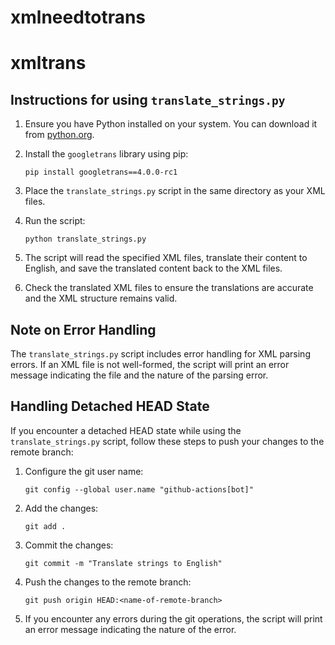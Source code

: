 # xmlneedtotrans

# xmltrans

## Instructions for using `translate_strings.py`

1. Ensure you have Python installed on your system. You can download it from [python.org](https://www.python.org/).

2. Install the `googletrans` library using pip:
   ```
   pip install googletrans==4.0.0-rc1
   ```

3. Place the `translate_strings.py` script in the same directory as your XML files.

4. Run the script:
   ```
   python translate_strings.py
   ```

5. The script will read the specified XML files, translate their content to English, and save the translated content back to the XML files.

6. Check the translated XML files to ensure the translations are accurate and the XML structure remains valid.

## Note on Error Handling

The `translate_strings.py` script includes error handling for XML parsing errors. If an XML file is not well-formed, the script will print an error message indicating the file and the nature of the parsing error.

## Handling Detached HEAD State

If you encounter a detached HEAD state while using the `translate_strings.py` script, follow these steps to push your changes to the remote branch:

1. Configure the git user name:
   ```
   git config --global user.name "github-actions[bot]"
   ```

2. Add the changes:
   ```
   git add .
   ```

3. Commit the changes:
   ```
   git commit -m "Translate strings to English"
   ```

4. Push the changes to the remote branch:
   ```
   git push origin HEAD:<name-of-remote-branch>
   ```

5. If you encounter any errors during the git operations, the script will print an error message indicating the nature of the error.
